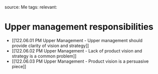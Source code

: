 source: Me
tags:
relevant:

# Upper management responsibilities

- [[122.06.01 PM Upper Management - Upper management should provide clarity of vision and strategy]]
- [[122.06.02 PM Upper Management - Lack of product vision and strategy is a common problem]]
- [[122.06.03 PM Upper Management - Product vision is a persuasive piece]]